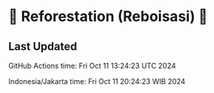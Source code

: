 
# 🌳 Reforestation (Reboisasi) 🌲

## Last Updated

GitHub Actions time: Fri Oct 11 13:24:23 UTC 2024

Indonesia/Jakarta time: Fri Oct 11 20:24:23 WIB 2024
